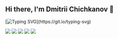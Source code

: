 ## Hi there, I'm Dmitrii Chichkanov 👋

[![Typing SVG](https://readme-typing-svg.herokuapp.com?color=%2336BCF7&lines=Welcome+to+my+channel+!!)](https://git.io/typing-svg)

![](https://github-profile-summary-cards.vercel.app/api/cards/profile-details?username=mrdamos69&theme=solarized_dark)
![](https://github-profile-summary-cards.vercel.app/api/cards/most-commit-language?username=mrdamos69&theme=solarized_dark)
![](https://github-profile-summary-cards.vercel.app/api/cards/repos-per-language?username=mrdamos69&theme=solarized_dark)
![](https://github-profile-summary-cards.vercel.app/api/cards/stats?username=mrdamos69&theme=solarized_dark)
![](https://github-profile-summary-cards.vercel.app/api/cards/productive-time?username=mrdamos69&theme=solarized_dark)
